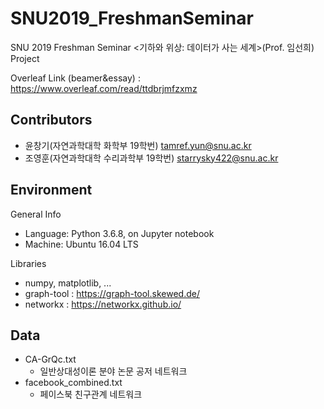 # SNU2019_FreshmanSeminar

SNU 2019 Freshman Seminar <기하와 위상: 데이터가 사는 세계>(Prof. 임선희) Project

Overleaf Link (beamer&essay) : https://www.overleaf.com/read/ttdbrjmfzxmz

## Contributors

* 윤창기(자연과학대학 화학부 19학번) tamref.yun@snu.ac.kr
* 조영훈(자연과학대학 수리과학부 19학번) starrysky422@snu.ac.kr

## Environment

General Info

* Language: Python 3.6.8, on Jupyter notebook
* Machine: Ubuntu 16.04 LTS

Libraries

* numpy, matplotlib, ...
* graph-tool : https://graph-tool.skewed.de/
* networkx : https://networkx.github.io/

## Data

* CA-GrQc.txt
    * 일반상대성이론 분야 논문 공저 네트워크
* facebook_combined.txt
    * 페이스북 친구관계 네트워크
